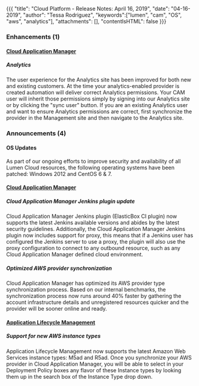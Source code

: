 {{{
"title": "Cloud Platform - Release Notes: April 16, 2019",
"date": "04-16-2019",
"author": "Tessa Rodriguez",
"keywords":["lumen", "cam", "OS", "aws", "analytics"],
"attachments": [],
"contentIsHTML": false
}}}

### Enhancements (1)

#### [Cloud Application Manager](https://www.ctl.io/cloud-application-manager/)

##### Analytics

The user experience for the Analytics site has been improved for both new and existing customers. At the time your analytics-enabled provider is created  automation will deliver correct Analytics permissions. Your CAM user will inherit those permissions simply by signing into our Analytics site or by clicking the "sync user" button. If you are an existing Analytics user and want to ensure Analytics permissions are correct, first synchronize the provider in the Management site and then navigate to the Analytics site.

### Announcements (4)

#### OS Updates

As part of our ongoing efforts to improve security and availability of all Lumen Cloud resources, the following operating systems have been patched: Windows 2012 and CentOS 6 & 7.

#### [Cloud Application Manager](https://www.ctl.io/cloud-application-manager/)

##### Cloud Application Manager Jenkins plugin update

Cloud Application Manager Jenkins plugin (ElasticBox CI plugin) now supports the latest Jenkins available versions and abides by the latest security guidelines. Additionally, the Cloud Application Manager Jenkins plugin now includes support for proxy, this means that if a Jenkins user has configured the Jenkins server to use a proxy, the plugin will also use the proxy configuration to connect to any outbound resource, such as any Cloud Application Manager defined cloud environment.

##### Optimized AWS provider synchronization

Cloud Application Manager has optimized its AWS provider type synchronization process. Based on our internal benchmarks, the synchronization process now runs around 40% faster by gathering the account infrastructure details and unregistered resources quicker and the provider will be sooner online and ready.

#### [Application Lifecycle Management](https://www.ctl.io/cloud-application-manager/application-lifecycle-management/)

##### Support for new AWS instance types

Application Lifecycle Management now supports the latest Amazon Web Services instance types: M5ad and R5ad. Once you synchronize your AWS provider in Cloud Application Manager, you will be able to select in your Deployment Policy boxes any flavor of these Instance types by looking them up in the search box of the Instance Type drop down.
